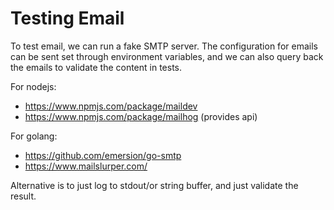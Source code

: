 # Testing Email

To test email, we can run a fake SMTP server. The configuration for emails can be sent set through environment variables, and we can also query back the emails to validate the content in tests.

For nodejs:
- https://www.npmjs.com/package/maildev
- https://www.npmjs.com/package/mailhog (provides api)

For golang:
- https://github.com/emersion/go-smtp
- https://www.mailslurper.com/

Alternative is to just log to stdout/or string buffer, and just validate the result.
